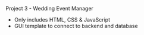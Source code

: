 Project 3 - Wedding Event Manager
* Only includes HTML, CSS & JavaScript
* GUI template to connect to backend and database
